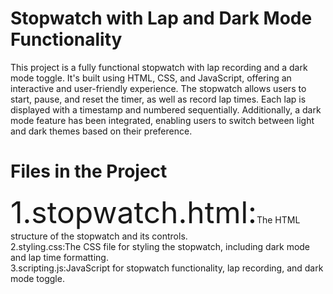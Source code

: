 # **Stopwatch with Lap and Dark Mode Functionality**<br>
This project is a fully functional stopwatch with lap recording and a dark mode toggle. It's built using HTML, CSS, and JavaScript, offering an interactive and user-friendly experience. The stopwatch allows users to start, pause, and reset the timer, as well as record lap times. Each lap is displayed with a timestamp and numbered sequentially. Additionally, a dark mode feature has been integrated, enabling users to switch between light and dark themes based on their preference.<br>

# **Files in the Project**<br>
<font size="20">1.stopwatch.html:</font>The HTML structure of the stopwatch and its controls.<br>
2.styling.css:The CSS file for styling the stopwatch, including dark mode and lap time formatting.<br>
3.scripting.js:JavaScript for stopwatch functionality, lap recording, and dark mode toggle.<br>
